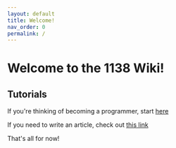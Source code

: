 ```yaml
---
layout: default
title: Welcome!
nav_order: 0
permalink: /
---
```


# Welcome to the 1138 Wiki!

## Tutorials

If you're thinking of becoming a programmer, start [here](/programming/swerve.html)

If you need to write an article, check out [this link](/misc/howto.html)

That's all for now!